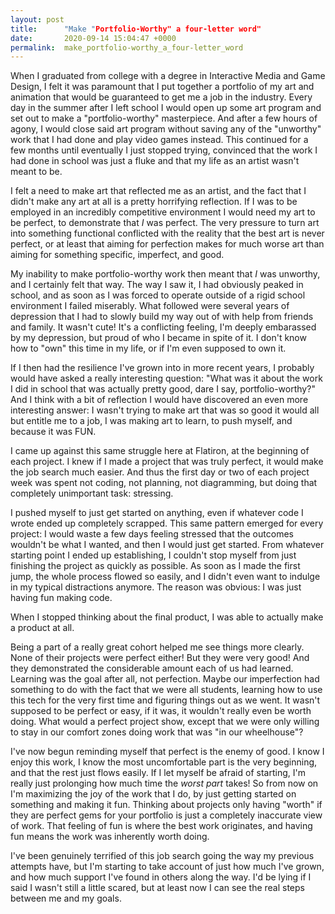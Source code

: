 ```yaml
---
layout: post
title:      "Make "Portfolio-Worthy" a four-letter word"
date:       2020-09-14 15:04:47 +0000
permalink:  make_portfolio-worthy_a_four-letter_word
---
```



When I graduated from college with a degree in Interactive Media and Game Design, I felt it was paramount that I put together a portfolio of my art and animation that would be guaranteed to get me a job in the industry. Every day in the summer after I left school I would open up some art program and set out to make a "portfolio-worthy" masterpiece. And after a few hours of agony, I would close said art program without saving any of the "unworthy" work that I had done and play video games instead. This continued for a few months until eventually I just stopped trying, convinced that the work I had done in school was just a fluke and that my life as an artist wasn't meant to be.

I felt a need to make art that reflected me as an artist, and the fact that I didn't make any art at all is a pretty horrifying reflection. If I was to be employed in an incredibly competitive environment I would need my art to be perfect, to demonstrate that *I* was perfect. The very pressure to turn art into something functional conflicted with the reality that the best art is never perfect, or at least that aiming for perfection makes for much worse art than aiming for something specific, imperfect, and good.

My inability to make portfolio-worthy work then meant that *I* was unworthy, and I certainly felt that way. The way I saw it, I had obviously peaked in school, and as soon as I was forced to operate outside of a rigid school environment I failed miserably. What followed were several years of depression that I had to slowly build my way out of with help from friends and family. It wasn't cute! It's a conflicting feeling, I'm deeply embarassed by my depression, but proud of who I became in spite of it. I don't know how to "own" this time in my life, or if I'm even supposed to own it.

If I then had the resilience I've grown into in more recent years, I probably would have asked a really interesting question: "What was it about the work I did in school that was actually pretty good, dare I say, portfolio-worthy?" And I think with a bit of reflection I would have discovered an even more interesting answer: I wasn't trying to make art that was so good it would all but entitle me to a job, I was making art to learn, to push myself, and because it was FUN.

I came up against this same struggle here at Flatiron, at the beginning of each project. I knew if I made a project that was truly perfect, it would make the job search much easier. And thus the first day or two of each project week was spent not coding, not planning, not diagramming, but doing that completely unimportant task: stressing. 

I pushed myself to just get started on anything, even if whatever code I wrote ended up completely scrapped. This same pattern emerged for every project: I would waste a few days feeling stressed that the outcomes wouldn't be what I wanted, and then I would just get started. From whatever starting point I ended up establishing, I couldn't stop myself from just finishing the project as quickly as possible. As soon as I made the first jump, the whole process flowed so easily, and I didn't even want to indulge in my typical distractions anymore. The reason was obvious: I was just having fun making code.

When I stopped thinking about the final product, I was able to actually make a product at all.

Being a part of a really great cohort helped me see things more clearly. None of their projects were perfect either! But they were very good! And they demonstrated the considerable amount each of us had learned. Learning was the goal after all, not perfection. Maybe our imperfection had something to do with the fact that we were all students, learning how to use this tech for the very first time and figuring things out as we went. It wasn't supposed to be perfect or easy, if it was, it wouldn't really even be worth doing. What would a perfect project show, except that we were only willing to stay in our comfort zones doing work that was "in our wheelhouse"?

I've now begun reminding myself that perfect is the enemy of good. I know I enjoy this work, I know the most uncomfortable part is the very beginning, and that the rest just flows easily. If I let myself be afraid of starting, I'm really just prolonging how much time the *worst part* takes! So from now on I'm maximizing the joy of the work that I do, by just getting started on something and making it fun. Thinking about projects only having "worth" if they are perfect gems for your portfolio is just a completely inaccurate view of work. That feeling of fun is where the best work originates, and having fun means the work was inherently worth doing.

I've been genuinely terrified of this job search going the way my previous attempts have, but I'm starting to take account of just how much I've grown, and how much support I've found in others along the way. I'd be lying if I said I wasn't still a little scared, but at least now I can see the real steps between me and my goals.
